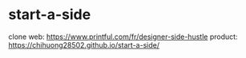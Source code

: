 # start-a-side
clone web: https://www.printful.com/fr/designer-side-hustle 
product:  https://chihuong28502.github.io/start-a-side/

